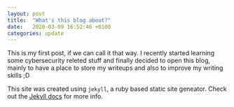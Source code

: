 ```yaml
---
layout: post
title:  "What's this blog about?"
date:   2020-03-09 16:52:46 +0100
categories: update
---
```

This is my first post, if we can call it that way.
I recently started learning some cybersecurity releted stuff and finally decided to open this blog, mainly to have a place to store my writeups and also to improve my writing skills ;D

This site was created using `jekyll`, a ruby based static site geneator.
Check out the [Jekyll docs][jekyll-docs] for more info.

[jekyll-docs]: https://jekyllrb.com/docs/home

